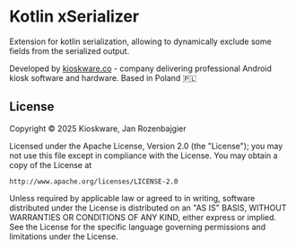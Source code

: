 # Kotlin xSerializer

Extension for kotlin serialization, allowing to dynamically exclude some fields from the serialized output.

Developed by [kioskware.co](kioskware.co) - company delivering professional Android kiosk software and hardware. Based in Poland 🇵🇱

## License

Copyright © 2025 Kioskware, Jan Rozenbajgier

Licensed under the Apache License, Version 2.0 (the "License");
you may not use this file except in compliance with the License.
You may obtain a copy of the License at

    http://www.apache.org/licenses/LICENSE-2.0

Unless required by applicable law or agreed to in writing, software
distributed under the License is distributed on an "AS IS" BASIS,
WITHOUT WARRANTIES OR CONDITIONS OF ANY KIND, either express or implied.
See the License for the specific language governing permissions and
limitations under the License.
